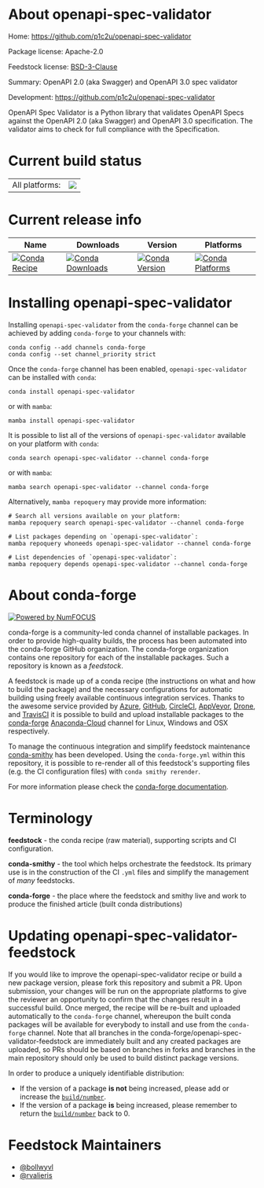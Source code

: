 About openapi-spec-validator
============================

Home: https://github.com/p1c2u/openapi-spec-validator

Package license: Apache-2.0

Feedstock license: [BSD-3-Clause](https://github.com/conda-forge/openapi-spec-validator-feedstock/blob/main/LICENSE.txt)

Summary: OpenAPI 2.0 (aka Swagger) and OpenAPI 3.0 spec validator

Development: https://github.com/p1c2u/openapi-spec-validator

OpenAPI Spec Validator is a Python library that validates OpenAPI Specs
against the OpenAPI 2.0 (aka Swagger) and OpenAPI 3.0 specification. The
validator aims to check for full compliance with the Specification.

Current build status
====================


<table><tr><td>All platforms:</td>
    <td>
      <a href="https://dev.azure.com/conda-forge/feedstock-builds/_build/latest?definitionId=8448&branchName=main">
        <img src="https://dev.azure.com/conda-forge/feedstock-builds/_apis/build/status/openapi-spec-validator-feedstock?branchName=main">
      </a>
    </td>
  </tr>
</table>

Current release info
====================

| Name | Downloads | Version | Platforms |
| --- | --- | --- | --- |
| [![Conda Recipe](https://img.shields.io/badge/recipe-openapi--spec--validator-green.svg)](https://anaconda.org/conda-forge/openapi-spec-validator) | [![Conda Downloads](https://img.shields.io/conda/dn/conda-forge/openapi-spec-validator.svg)](https://anaconda.org/conda-forge/openapi-spec-validator) | [![Conda Version](https://img.shields.io/conda/vn/conda-forge/openapi-spec-validator.svg)](https://anaconda.org/conda-forge/openapi-spec-validator) | [![Conda Platforms](https://img.shields.io/conda/pn/conda-forge/openapi-spec-validator.svg)](https://anaconda.org/conda-forge/openapi-spec-validator) |

Installing openapi-spec-validator
=================================

Installing `openapi-spec-validator` from the `conda-forge` channel can be achieved by adding `conda-forge` to your channels with:

```
conda config --add channels conda-forge
conda config --set channel_priority strict
```

Once the `conda-forge` channel has been enabled, `openapi-spec-validator` can be installed with `conda`:

```
conda install openapi-spec-validator
```

or with `mamba`:

```
mamba install openapi-spec-validator
```

It is possible to list all of the versions of `openapi-spec-validator` available on your platform with `conda`:

```
conda search openapi-spec-validator --channel conda-forge
```

or with `mamba`:

```
mamba search openapi-spec-validator --channel conda-forge
```

Alternatively, `mamba repoquery` may provide more information:

```
# Search all versions available on your platform:
mamba repoquery search openapi-spec-validator --channel conda-forge

# List packages depending on `openapi-spec-validator`:
mamba repoquery whoneeds openapi-spec-validator --channel conda-forge

# List dependencies of `openapi-spec-validator`:
mamba repoquery depends openapi-spec-validator --channel conda-forge
```


About conda-forge
=================

[![Powered by
NumFOCUS](https://img.shields.io/badge/powered%20by-NumFOCUS-orange.svg?style=flat&colorA=E1523D&colorB=007D8A)](https://numfocus.org)

conda-forge is a community-led conda channel of installable packages.
In order to provide high-quality builds, the process has been automated into the
conda-forge GitHub organization. The conda-forge organization contains one repository
for each of the installable packages. Such a repository is known as a *feedstock*.

A feedstock is made up of a conda recipe (the instructions on what and how to build
the package) and the necessary configurations for automatic building using freely
available continuous integration services. Thanks to the awesome service provided by
[Azure](https://azure.microsoft.com/en-us/services/devops/), [GitHub](https://github.com/),
[CircleCI](https://circleci.com/), [AppVeyor](https://www.appveyor.com/),
[Drone](https://cloud.drone.io/welcome), and [TravisCI](https://travis-ci.com/)
it is possible to build and upload installable packages to the
[conda-forge](https://anaconda.org/conda-forge) [Anaconda-Cloud](https://anaconda.org/)
channel for Linux, Windows and OSX respectively.

To manage the continuous integration and simplify feedstock maintenance
[conda-smithy](https://github.com/conda-forge/conda-smithy) has been developed.
Using the ``conda-forge.yml`` within this repository, it is possible to re-render all of
this feedstock's supporting files (e.g. the CI configuration files) with ``conda smithy rerender``.

For more information please check the [conda-forge documentation](https://conda-forge.org/docs/).

Terminology
===========

**feedstock** - the conda recipe (raw material), supporting scripts and CI configuration.

**conda-smithy** - the tool which helps orchestrate the feedstock.
                   Its primary use is in the construction of the CI ``.yml`` files
                   and simplify the management of *many* feedstocks.

**conda-forge** - the place where the feedstock and smithy live and work to
                  produce the finished article (built conda distributions)


Updating openapi-spec-validator-feedstock
=========================================

If you would like to improve the openapi-spec-validator recipe or build a new
package version, please fork this repository and submit a PR. Upon submission,
your changes will be run on the appropriate platforms to give the reviewer an
opportunity to confirm that the changes result in a successful build. Once
merged, the recipe will be re-built and uploaded automatically to the
`conda-forge` channel, whereupon the built conda packages will be available for
everybody to install and use from the `conda-forge` channel.
Note that all branches in the conda-forge/openapi-spec-validator-feedstock are
immediately built and any created packages are uploaded, so PRs should be based
on branches in forks and branches in the main repository should only be used to
build distinct package versions.

In order to produce a uniquely identifiable distribution:
 * If the version of a package **is not** being increased, please add or increase
   the [``build/number``](https://docs.conda.io/projects/conda-build/en/latest/resources/define-metadata.html#build-number-and-string).
 * If the version of a package **is** being increased, please remember to return
   the [``build/number``](https://docs.conda.io/projects/conda-build/en/latest/resources/define-metadata.html#build-number-and-string)
   back to 0.

Feedstock Maintainers
=====================

* [@bollwyvl](https://github.com/bollwyvl/)
* [@rvalieris](https://github.com/rvalieris/)

